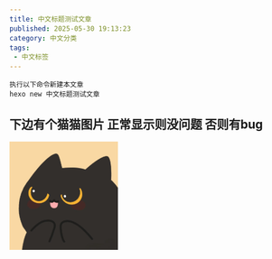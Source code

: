 ```yaml
---
title: 中文标题测试文章
published: 2025-05-30 19:13:23
category: 中文分类
tags: 
 - 中文标签
---
```


```
执行以下命令新建本文章
hexo new 中文标题测试文章

```

## 下边有个猫猫图片 正常显示则没问题 否则有bug

![web-app-manifest-192x192](2025-05-30-中文标题测试文章/web-app-manifest-192x192.png)
